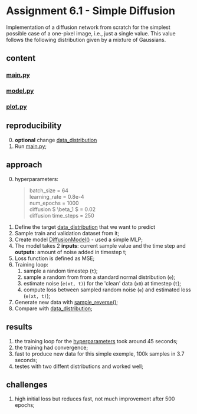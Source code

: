 # Assignment 6.1 - Simple Diffusion
Implementation of a diffusion network from scratch for the simplest possible case of a one-pixel image, i.e., just a single value. This value follows the following distribution given by a mixture of Gaussians.

## content
### [main.py](main.py)
### [model.py](model.py)
### [plot.py](plot.py)

## reproducibility
0. **optional** change [data_distribution](main.py)
1. Run [main.py](main.py);

## approach
0. hyperparameters:
    > batch_size = 64 <br>
    > learning_rate = 0.8e-4 <br>
    > num_epochs = 1000 <br>
    > diffusion $ \beta_1 $ = 0.02 <br>
    > diffusion time_steps = 250 <br>
1. Define the target [data_distribution](main.py) that we want to predict 
2. Sample train and validation dataset from it; <br>
3. Create model [DiffusionModel()](model.py) - used a simple MLP; <br>
4. The model takes 2 **inputs**: current sample value and the time step and **outputs**: amount of noise added in timestep t; <br>
5. Loss function is defined as MSE; <br>
6. Training loop: <br>
    1) sample a random timestep (`t`); <br>
    2) sample a random from from a standard normal distribution (`e`); <br>
    3) estimate noise (`e(xt, t)`) for the 'clean' data (`x0`) at timestep (`t`); <br>
    4) compute loss between sampled random noise (`e`) and estimated loss (`e(xt, t)`); <br>
7. Generate new data with [sample_reverse()](main.py); <br>
8. Compare with [data_distribution](main.py); <br>

## results
1. the training loop for the [hyperparameters](#approach) took around 45 seconds; <br>
2. the training had convergence; <br>
3. fast to produce new data for this simple exemple, 100k samples in 3.7 seconds; <br>
4. testes with two diffent distributions and worked well; <br>

## challenges
1. high initial loss but reduces fast, not much improvement after 500 epochs; <br>
